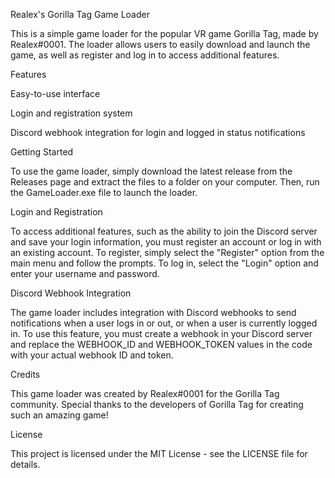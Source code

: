 Realex's Gorilla Tag Game Loader


This is a simple game loader for the popular VR game Gorilla Tag, made by Realex#0001. The loader allows users to easily download and launch the game, as well as register and log in to access additional features.

Features

Easy-to-use interface

Login and registration system

Discord webhook integration for login and logged in status notifications

Getting Started

To use the game loader, simply download the latest release from the Releases page and extract the files to a folder on your computer. Then, run the GameLoader.exe file to launch the loader.

Login and Registration

To access additional features, such as the ability to join the Discord server and save your login information, you must register an account or log in with an existing account. To register, simply select the "Register" option from the main menu and follow the prompts. To log in, select the "Login" option and enter your username and password.

Discord Webhook Integration

The game loader includes integration with Discord webhooks to send notifications when a user logs in or out, or when a user is currently logged in. To use this feature, you must create a webhook in your Discord server and replace the WEBHOOK_ID and WEBHOOK_TOKEN values in the code with your actual webhook ID and token.

Credits

This game loader was created by Realex#0001 for the Gorilla Tag community. Special thanks to the developers of Gorilla Tag for creating such an amazing game!

License

This project is licensed under the MIT License - see the LICENSE file for details.
